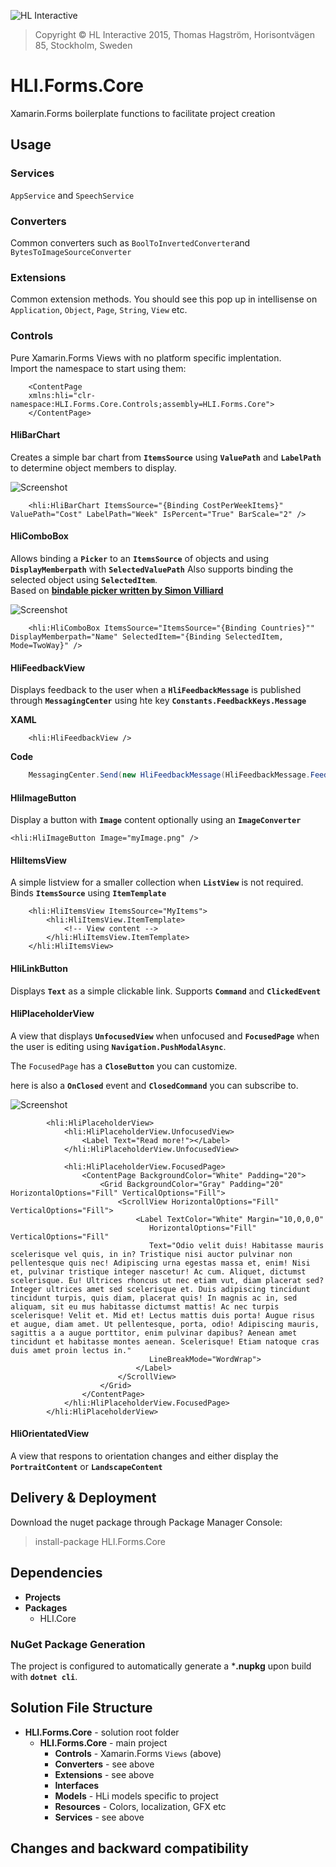 ![HL Interactive](https://www.dropbox.com/s/fdyzvkso9zs9ndf/HLi.Signature.DVDs.jpg?dl=1)
> Copyright © HL Interactive 2015, Thomas Hagström,
> Horisontvägen 85, Stockholm, Sweden

# <a name="hlidata"></a>HLI.Forms.Core #
Xamarin.Forms boilerplate functions to facilitate project creation

## Usage
### Services
`AppService` and `SpeechService`
### Converters
Common converters such as `BoolToInvertedConverter`and `BytesToImageSourceConverter`
### Extensions
Common extension methods. You should see this pop up in intellisense on `Application`, `Object`, `Page`, `String`, `View` etc.
### Controls
Pure Xamarin.Forms Views with no platform specific implentation.  
Import the namespace to start using them:
```xaml
	<ContentPage 
	xmlns:hli="clr-namespace:HLI.Forms.Core.Controls;assembly=HLI.Forms.Core">
	</ContentPage> 
```
#### HliBarChart
Creates a simple bar chart from **`ItemsSource`** using **`ValuePath`** and **`LabelPath`** to determine object members to display.

![Screenshot](https://github.com/HLinteractive/HLI.Forms.Core/blob/master/Screenshots/HliBarChart.PNG?raw=true)

```xaml
    <hli:HliBarChart ItemsSource="{Binding CostPerWeekItems}" ValuePath="Cost" LabelPath="Week" IsPercent="True" BarScale="2" />
```

#### HliComboBox
Allows binding a **`Picker`** to an **`ItemsSource`** of objects and using **`DisplayMemberpath`** with **`SelectedValuePath`** 
Also supports binding the selected object using **`SelectedItem`**.  
Based on **[bindable picker written by Simon Villiard](https://forums.xamarin.com/discussion/30801/xamarin-forms-bindable-picker)**

![Screenshot](https://github.com/HLinteractive/HLI.Forms.Core/blob/master/Screenshots/HliComboBox.GIF?raw=true)

```xaml
    <hli:HliComboBox ItemsSource="ItemsSource="{Binding Countries}"" DisplayMemberpath="Name" SelectedItem="{Binding SelectedItem, Mode=TwoWay}" />
```

#### HliFeedbackView
Displays feedback to the user when a **`HliFeedbackMessage`** is published through **`MessagingCenter`** using hte key **`Constants.FeedbackKeys.Message`**

**XAML**

```xaml
    <hli:HliFeedbackView />
```

**Code**

```csharp
    MessagingCenter.Send(new HliFeedbackMessage(HliFeedbackMessage.FeedbackType.Error, "We're sorry!"), Constants.FeedbackKeys.Message);
```

#### HliImageButton
Display a button with **`Image`** content optionally using an **`ImageConverter`**

    <hli:HliImageButton Image="myImage.png" />

#### HliItemsView
A simple listview for a smaller collection when **`ListView`** is not required.  
Binds **`ItemsSource`** using **`ItemTemplate`**

```xaml
    <hli:HliItemsView ItemsSource="MyItems">
    	<hli:HliItemsView.ItemTemplate>
    		<!-- View content -->
    	</hli:HliItemsView.ItemTemplate>
    </hli:HliItemsView>
```

#### HliLinkButton
Displays **`Text`** as a simple clickable link. Supports **`Command`** and **`ClickedEvent`**

#### HliPlaceholderView
A view that displays **`UnfocusedView`** when unfocused and **`FocusedPage`** when the user is editing using **`Navigation.PushModalAsync`**.

The `FocusedPage` has a **`CloseButton`** you can customize.

here is also a **`OnClosed`** event and **`ClosedCommand`** you can subscribe to.

![Screenshot](https://github.com/HLinteractive/HLI.Forms.Core/blob/master/Screenshots/HliPlaceholderlView.GIF?raw=true)


```xaml
        <hli:HliPlaceholderView>
            <hli:HliPlaceholderView.UnfocusedView>
                <Label Text="Read more!"></Label>
            </hli:HliPlaceholderView.UnfocusedView>
            
            <hli:HliPlaceholderView.FocusedPage>
                <ContentPage BackgroundColor="White" Padding="20">
                    <Grid BackgroundColor="Gray" Padding="20" HorizontalOptions="Fill" VerticalOptions="Fill">
                        <ScrollView HorizontalOptions="Fill" VerticalOptions="Fill">
                            <Label TextColor="White" Margin="10,0,0,0"
                               HorizontalOptions="Fill" VerticalOptions="Fill"
                               Text="Odio velit duis! Habitasse mauris scelerisque vel quis, in in? Tristique nisi auctor pulvinar non pellentesque quis nec! Adipiscing urna egestas massa et, enim! Nisi et, pulvinar tristique integer nascetur! Ac cum. Aliquet, dictumst scelerisque. Eu! Ultrices rhoncus ut nec etiam vut, diam placerat sed? Integer ultrices amet sed scelerisque et. Duis adipiscing tincidunt tincidunt turpis, quis diam, placerat quis! In magnis ac in, sed aliquam, sit eu mus habitasse dictumst mattis! Ac nec turpis scelerisque! Velit et. Mid et! Lectus mattis duis porta! Augue risus et augue, diam amet. Ut pellentesque, porta, odio! Adipiscing mauris, sagittis a a augue porttitor, enim pulvinar dapibus? Aenean amet tincidunt et habitasse montes aenean. Scelerisque! Etiam natoque cras duis amet proin lectus in."
                               LineBreakMode="WordWrap">
                            </Label>
                        </ScrollView>
                    </Grid>
                </ContentPage>
            </hli:HliPlaceholderView.FocusedPage>
        </hli:HliPlaceholderView>
```

#### HliOrientatedView
 A view that respons to orientation changes and either display the **`PortraitContent`** or **`LandscapeContent`**

## Delivery & Deployment
Download the nuget package through Package Manager Console:

> install-package HLI.Forms.Core

## Dependencies
* **Projects**
* **Packages**
	* HLI.Core

### NuGet Package Generation
The project is configured to automatically generate a ***.nupkg** upon build with **`dotnet cli`**.

## Solution File Structure

* **HLI.Forms.Core** - solution root folder
	* **HLI.Forms.Core**  - main project
		* **Controls** - Xamarin.Forms `Views` (above)
		* **Converters** - see above
		* **Extensions** - see above
		* **Interfaces**
		* **Models** - HLi models specific to project
		* **Resources** - Colors, localization, GFX etc
		* **Services** - see above

## Changes and backward compatibility
